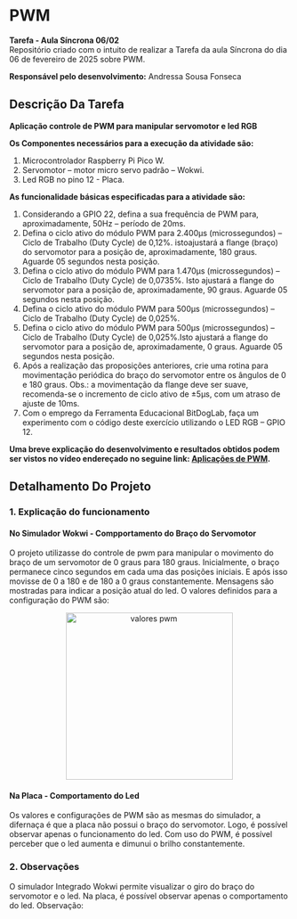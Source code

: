 # PWM

__Tarefa - Aula Síncrona 06/02__<br>
Repositório criado com o intuito de realizar a Tarefa da aula Síncrona do dia 06 de fevereiro de 2025 sobre PWM.

__Responsável pelo desenvolvimento:__
Andressa Sousa Fonseca

## Descrição Da Tarefa 
__Aplicação controle de PWM para manipular servomotor e led RGB__  <br>

__Os Componentes necessários para a execução da atividade são:__

1) Microcontrolador Raspberry Pi Pico W.
2) Servomotor – motor micro servo padrão – Wokwi. 
3) Led RGB no pino 12 - Placa.

__As funcionalidade básicas especificadas para a atividade são:__

1) Considerando a GPIO 22, defina a sua frequência de PWM para, aproximadamente, 50Hz – período de 20ms. 
2) Defina o ciclo ativo do módulo PWM para 2.400µs (microssegundos) – Ciclo de Trabalho (Duty Cycle) de 0,12%. istoajustará a flange (braço) do servomotor para a posição de, aproximadamente, 180 graus. Aguarde 05 segundos nesta posição. 
3) Defina o ciclo ativo do módulo PWM para 1.470µs (microssegundos) – Ciclo de Trabalho (Duty Cycle) de 0,0735%. Isto ajustará a flange do servomotor para a posição de, aproximadamente, 90 graus. Aguarde 05 segundos nesta posição. 
4) Defina o ciclo ativo do módulo PWM para 500µs (microssegundos) – Ciclo de Trabalho (Duty Cycle) de 0,025%.
5) Defina o ciclo ativo do módulo PWM para 500µs (microssegundos) – Ciclo de Trabalho (Duty Cycle) de 0,025%.Isto ajustará a flange do servomotor para a posição de, aproximadamente, 0 graus. Aguarde 05 segundos nesta posição.
5) Após a realização das proposições anteriores, crie uma rotina para movimentação periódica do braço do servomotor entre os ângulos de 0 e 180 graus. Obs.: a movimentação da flange deve ser suave, recomenda-se o incremento de ciclo ativo de ±5µs, com um atraso de ajuste de 10ms.
6) Com o emprego da Ferramenta Educacional BitDogLab, faça um experimento com o código deste exercício utilizando o LED RGB – GPIO 12.


__Uma breve explicação do desenvolvimento e resultados obtidos podem ser vistos no vídeo endereçado no seguine link: [Aplicações de PWM]().__

## Detalhamento Do Projeto

### 1. Explicação do funcionamento

#### No Simulador Wokwi - Compportamento do Braço do Servomotor
O projeto utilizasse do controle de pwm para manipular o movimento do braço de um servomotor de 0 graus para 180 graus. Inicialmente, o braço permanece cinco segundos em cada uma das posições iniciais. E após isso movisse de 0 a 180 e de 180 a 0 graus constantemente. 
Mensagens são mostradas para indicar a posição atual do led. 
O valores definidos para a configuração do PWM são: 
<div align="center">
  <img src="https://github.com/user-attachments/assets/e2c5c290-4717-4f52-8143-30f35431bf90" alt="valores pwm" width="300"/>
</div>

#### Na Placa - Comportamento do Led

Os valores e configurações de PWM são as mesmas do simulador, a difernaça é que a placa não possui o braço do servomotor. Logo, é possível observar apenas o funcionamento do led. 
Com uso do PWM, é possível perceber que o led aumenta e dimunui o brilho constantemente. 


### 2. Observações

O simulador Integrado Wokwi permite visualizar o giro do braço do servomotor e o led. Na placa, é possível observar apenas o comportamento do led.
Observação: 
